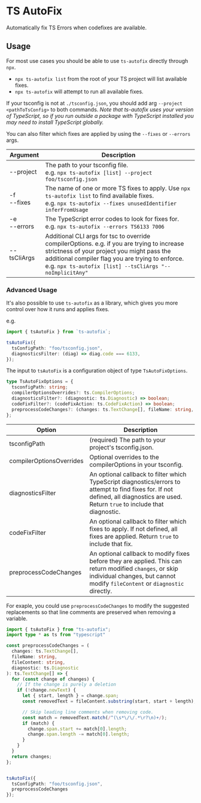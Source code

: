 # TS AutoFix

Automatically fix TS Errors when codefixes are available.

## Usage

For most use cases you should be able to use `ts-autofix` directly through `npx`.

- `npx ts-autofix list` from the root of your TS project will list available fixes.
- `npx ts-autofix` will attempt to run all available fixes.

If your tsconfig is not at `./tsconfig.json`, you should add arg `--project <pathToTsConfig>` to both commands.
_Note that ts-autofix uses your version of TypeScript, so if you run outside a package with TypeScript installed you may need to install TypeScript globally._

You can also filter which fixes are applied by using the `--fixes` or `--errors` args.

| Argument | Description |
| ---------|-------------|
| --project | The path to your tsconfig file.<br/> e.g. `npx ts-autofix [list] --project foo/tsconfig.json` |
| -f<br/>--fixes | The name of one or more TS fixes to apply. Use `npx ts-autofix list` to find available fixes.<br/> e.g. `npx ts-autofix --fixes unusedIdentifier inferFromUsage` |
| -e<br/>--errors | The TypeScript error codes to look for fixes for.<br/> e.g. `npx ts-autofix --errors TS6133 7006` |
| --tsCliArgs | Additional CLI args for tsc to override compilerOptions. e.g. if you are trying to increase strictness of your project you might pass the additional compiler flag you are trying to enforce.<br/> e.g. `npx ts-autofix [list] --tsCliArgs "--noImplicitAny"` |

### Advanced Usage

It's also possible to use `ts-autofix` as a library, which gives you more control over how it runs and applies fixes.

e.g.
```ts
import { tsAutoFix } from `ts-autofix`;

tsAutoFix({
  tsConfigPath: "foo/tsconfig.json",
  diagnosticsFilter: (diag) => diag.code === 6133,
});
```

The input to `tsAutoFix` is a configuration object of type `TsAutoFixOptions`.

```ts
type TsAutoFixOptions = {
  tsconfigPath: string;
  compilerOptionsOverrides?: ts.CompilerOptions;
  diagnosticsFilter?: (diagnostic: ts.Diagnostic) => boolean;
  codeFixFilter?: (codeFixAction: ts.CodeFixAction) => boolean;
  preprocessCodeChanges?: (changes: ts.TextChange[], fileName: string, fileContent: string, diagnostic: ts.Diagnostic) => ts.TextChange[];
};
```

| Option | Description |
|--------|-------------|
| tsconfigPath | (required) The path to your project's tsconfig.json. |
| compilerOptionsOverrides | Optional overrides to the compilerOptions in your tsconfig. |
| diagnosticsFilter | An optional callback to filter which TypeScript diagnostics/errors to attempt to find fixes for. If not defined, all diagnostics are used. Return `true` to include that diagnostic. |
| codeFixFilter | An optional callback to filter which fixes to apply. If not defined, all fixes are applied. Return `true` to include that fix. |
| preprocessCodeChanges | An optional callback to modify fixes before they are applied. This can return modified `changes`, or skip individual changes, but cannot modify `fileContent` or `diagnostic` directly.  |

For exaple, you could use `preprocessCodeChanges` to modify the suggested replacements so that line comments are preserved when removing a variable.

```ts
import { tsAutoFix } from "ts-autofix";
import type * as ts from "typescript"

const preprocessCodeChanges = (
  changes: ts.TextChange[],
  fileName: string,
  fileContent: string,
  diagnostic: ts.Diagnostic
): ts.TextChange[] => {
  for (const change of changes) {
    // If the change is purely a deletion
    if (!change.newText) {
      let { start, length } = change.span;
      const removedText = fileContent.substring(start, start + length);

      // Skip leading line comments when removing code.
      const match = removedText.match(/^(\s*\/\/.*\r?\n)+/);
      if (match) {
        change.span.start += match[0].length;
        change.span.length -= match[0].length;
      }
    }
  }
  return changes;
};


tsAutoFix({
  tsConfigPath: "foo/tsconfig.json",
  preprocessCodeChanges
});
```
